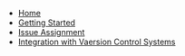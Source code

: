 <!-- docs/_sidebar.md -->

- [Home](./readme.md)
- [Getting Started](./GettingStarted.md)
- [Issue Assignment](./IssueAssignment.md)
- [Integration with Vaersion Control Systems]()
